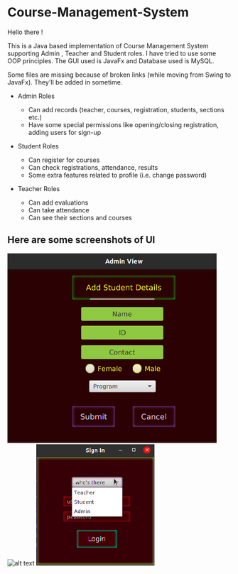 # Course-Management-System

Hello there !

This is a Java based implementation of Course Management System supporting Admin , Teacher and Student roles.
I have tried to use some OOP principles. The GUI used is JavaFx and Database used is MySQL.

Some files are missing because of broken links (while moving from Swing to JavaFx). They'll be added in sometime.


* Admin Roles 

   * Can add records (teacher, courses, registration, students, sections etc.)
   * Have some special permissions like opening/closing registration, adding users for sign-up

* Student Roles 
   * Can register for courses
   * Can check registrations, attendance, results
   * Some extra features related to profile (i.e. change password)

* Teacher Roles
   * Can add evaluations
   * Can take attendance
   * Can see their sections and courses


## Here are some screenshots of UI

![alt text](/CRS-Project/images/student.png)
![alt text](/CRS-Project/images/section.png)
![alt text](/CRS-Project/images/login.png)
